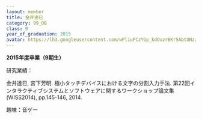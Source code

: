 ```yaml
---
layout: member
title: 金井達巳
category: 99_OB
class: 9
year_of_graduation: 2015
avatar: https://lh3.googleusercontent.com/wPl1uFCzYGp_kdOuzrBKr5AbtUNzaX9x2C8u82oBc1PINfjexDdEpL8YRzZ362De7M6DLz80BILUmdL0n18nqAY-Bxtolhu_pTRzmh-YN8jUCpom_9UL2x2pXeTVMo-4B-kVVNKsl3XYw7D7qnZRW_itkuo_PX4K2Hn3nRuVixTtJQAEx22cDt1LhASSanREO4LQr8AFAFXIpZKdH6U6mL6H4asVBs82FkPRsTouqT7Ju8LxUrtFRju2w2i1ZxEE6etn3ijfYJArSPbNGo41xAhG4-T5gJNVA542MDfZsPnEtanVoKlEZDmw4HFTejcWW2gIz08tJ-lVM9kXk0UyHld7RbsmbZncSmSU1s0N89z1N8_Cq7ykXXkcyD0sykN7ksLw8ljVeS3Hh2ETKf8SGZeqNVT_OQOk_xz1p8uS1v0i6W55qLxAMDlL8DrOXl55-Ou39vr5VF4qvN8pesaW0XuVdYpXoBq9tB2eq9-sg6GyICZ10bQjlINYxSTSOjNIP3hyiK3WcfYkw91Q5VCAWclGq5arHoykoUMjzYfHJos9pGLBRradg184866LmuZ43wPU19v6GummGW7qGaqYbZXYiyUCk0Q9lZ7EjY9Cn5hWoYjCuzM9_xK2Sksuyur-SZOqOcGyIg3eesjYCw4On6CxXhVVwfH78CDs=p-s300
---
```

**2015年度卒業（9期生）**

研究業績：

金井達巳, 宮下芳明. 極小タッチデバイスにおける文字の分割入力手法. 第22回インタラクティブシステムとソフトウェアに関するワークショップ論文集(WISS2014), pp.145-146, 2014.



趣味：音ゲー
